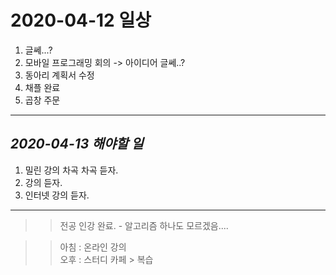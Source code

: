 # 2020-04-12 일상 

1. 글쎄...? 
2. 모바일 프로그래밍 회의 -> 아이디어 글쎄..? 
3. 동아리 계획서 수정
4. 채플 완료
5. 곱창 주문

-----------------------------------
## *2020-04-13 해야할 일*
1. 밀린 강의 차곡 차곡 듣자.
2. 강의 듣자.
3. 인터넷 강의 듣자.
------------

>> 전공 인강 완료. - 알고리즘 하나도 모르겠음....<BR>

>> 아침 : 온라인 강의<BR>
>> 오후 : 스터디 카페 > 복습